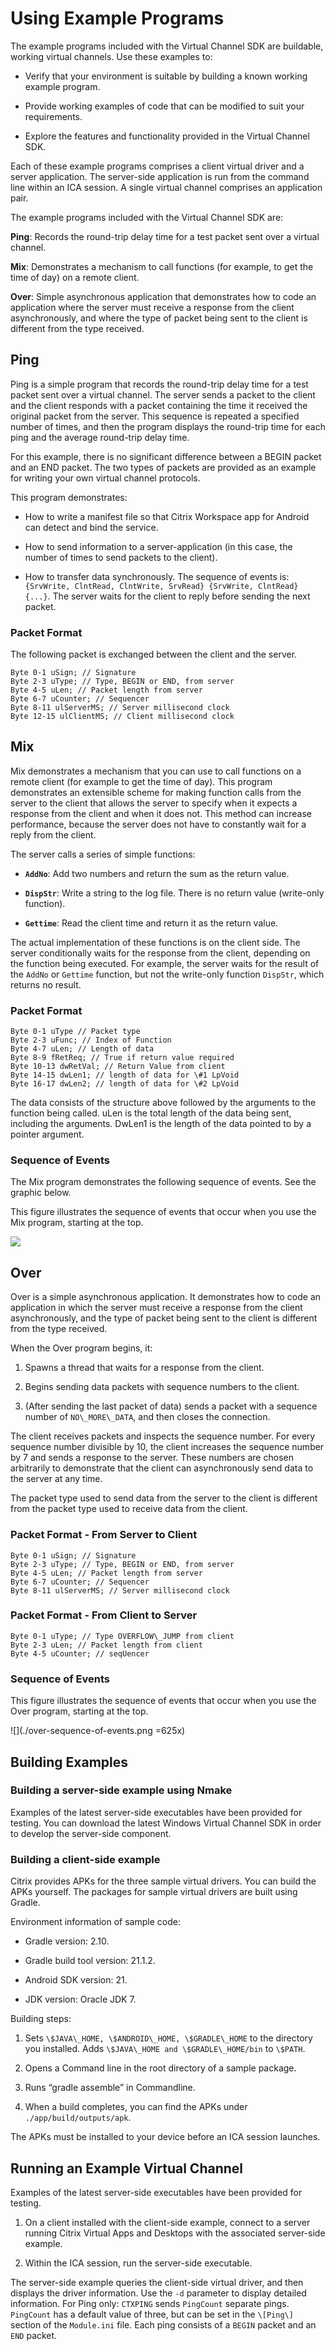 # Using Example Programs

The example programs included with the Virtual Channel SDK are buildable, working virtual channels. Use these examples to:

* Verify that your environment is suitable by building a known working example program.

* Provide working examples of code that can be modified to suit your requirements.

* Explore the features and functionality provided in the Virtual Channel SDK.

Each of these example programs comprises a client virtual driver and a server application. The server-side application is run from the command line within an ICA session. A single virtual channel comprises an application pair.

The example programs included with the Virtual Channel SDK are:

**Ping**: Records the round-trip delay time for a test packet sent over a virtual channel.

**Mix**: Demonstrates a mechanism to call functions (for example, to get the time of day) on a remote client.

**Over**: Simple asynchronous application that demonstrates how to code an application where the server must receive a response from the client asynchronously, and where the type of packet being sent to the client is different from the type received.

## Ping

Ping is a simple program that records the round-trip delay time for a test packet sent over a virtual channel. The server sends a packet to the client and the client responds with a packet containing the time it received the original packet from the server. This sequence is repeated a specified number of times, and then the program displays the round-trip time for each ping and the average round-trip delay time.

For this example, there is no significant difference between a BEGIN packet and an END packet. The two types of packets are provided as an example for writing your own virtual channel protocols.

This program demonstrates:

* How to write a manifest file so that Citrix Workspace app for Android can detect and bind the service.

* How to send information to a server-application (in this case, the number of times to send packets to the client).

* How to transfer data synchronously. The sequence of events is: `{SrvWrite, ClntRead, ClntWrite, SrvRead} {SrvWrite, ClntRead} {...}`. The server waits for the client to reply before sending the next packet.

### Packet Format

The following packet is exchanged between the client and the server.

```
Byte 0-1 uSign; // Signature
Byte 2-3 uType; // Type, BEGIN or END, from server
Byte 4-5 uLen; // Packet length from server
Byte 6-7 uCounter; // Sequencer
Byte 8-11 ulServerMS; // Server millisecond clock
Byte 12-15 ulClientMS; // Client millisecond clock
```

## Mix

Mix demonstrates a mechanism that you can use to call functions on a
remote client (for example to get the time of day). This program
demonstrates an extensible scheme for making function calls from the
server to the client that allows the server to specify when it expects a
response from the client and when it does not. This method can increase
performance, because the server does not have to constantly wait for a
reply from the client.

The server calls a series of simple functions:

* **`AddNo`**: Add two numbers and return the sum as the return value.

* **`DispStr`**: Write a string to the log file. There is no return value (write-only function).

* **`Gettime`**: Read the client time and return it as the return value.

The actual implementation of these functions is on the client side. The server conditionally waits for the response from the client, depending on the function being executed. For example, the server waits for the result of the `AddNo` or `Gettime` function, but not the write-only function `DispStr`, which returns no result.

### Packet Format

```
Byte 0-1 uType // Packet type
Byte 2-3 uFunc; // Index of Function
Byte 4-7 uLen; // Length of data
Byte 8-9 fRetReq; // True if return value required
Byte 10-13 dwRetVal; // Return Value from client
Byte 14-15 dwLen1; // length of data for \#1 LpVoid
Byte 16-17 dwLen2; // length of data for \#2 LpVoid
```

The data consists of the structure above followed by the arguments to the function being called. uLen is the total length of the data being sent, including the arguments. DwLen1 is the length of the data pointed to by a pointer argument.

### Sequence of Events

The Mix program demonstrates the following sequence of events. See the graphic below.

This figure illustrates the sequence of events that occur when you use the Mix program, starting at the top.

![](./ping-sequence-of-events.png)

## Over

Over is a simple asynchronous application. It demonstrates how to code an application in which the server must receive a response from the client asynchronously, and the type of packet being sent to the client is different from the type received.

When the Over program begins, it:

1.  Spawns a thread that waits for a response from the client.

2.  Begins sending data packets with sequence numbers to the client.

3.  (After sending the last packet of data) sends a packet with a sequence number of `NO\_MORE\_DATA`, and then closes the connection.

The client receives packets and inspects the sequence number. For every sequence number divisible by 10, the client increases the sequence number by 7 and sends a response to the server. These numbers are chosen arbitrarily to demonstrate that the client can asynchronously send data to the server at any time.

The packet type used to send data from the server to the client is different from the packet type used to receive data from the client.

### Packet Format - From Server to Client

```
Byte 0-1 uSign; // Signature
Byte 2-3 uType; // Type, BEGIN or END, from server
Byte 4-5 uLen; // Packet length from server
Byte 6-7 uCounter; // Sequencer
Byte 8-11 ulServerMS; // Server millisecond clock
```

### Packet Format - From Client to Server
```
Byte 0-1 uType; // Type OVERFLOW\_JUMP from client
Byte 2-3 uLen; // Packet length from client
Byte 4-5 uCounter; // seqUencer
```

### Sequence of Events

This figure illustrates the sequence of events that occur when you use the Over program, starting at the top.

![](./over-sequence-of-events.png =625x)

## Building Examples

### Building a server-side example using Nmake

Examples of the latest server-side executables have been provided for testing. You can download the latest Windows Virtual Channel SDK in order to develop the server-side component.

### Building a client-side example

Citrix provides APKs for the three sample virtual drivers. You can build the APKs yourself. The packages for sample virtual drivers are built using Gradle.

Environment information of sample code:

-   Gradle version: 2.10.

-   Gradle build tool version: 21.1.2.

-   Android SDK version: 21.

-   JDK version: Oracle JDK 7.

Building steps:

1.  Sets `\$JAVA\_HOME, \$ANDROID\_HOME, \$GRADLE\_HOME` to the directory you installed. Adds `\$JAVA\_HOME and \$GRADLE\_HOME/bin` to `\$PATH`.

2.  Opens a Command line in the root directory of a sample package.

3.  Runs “gradle assemble” in Commandline.

4.  When a build completes, you can find the APKs under `./app/build/outputs/apk`.

The APKs must be installed to your device before an ICA session launches.

## Running an Example Virtual Channel

Examples of the latest server-side executables have been provided for testing.

1.  On a client installed with the client-side example, connect to a server running Citrix Virtual Apps and Desktops with the associated server-side example.

2.  Within the ICA session, run the server-side executable.

The server-side example queries the client-side virtual driver, and then displays the driver information. Use the `-d` parameter to display detailed information. For Ping only: `CTXPING` sends `PingCount` separate pings. `PingCount` has a default value of three, but can be set in the `\[Ping\]` section of the `Module.ini` file. Each ping consists of a `BEGIN` packet and an `END` packet. 
